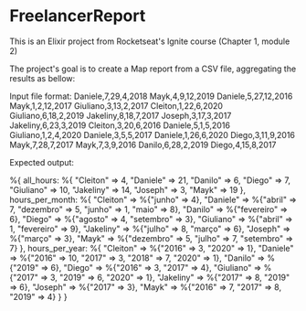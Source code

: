 # FreelancerReport

This is an Elixir project from Rocketseat's Ignite course (Chapter 1, module 2)

The project's goal is to create a Map report from a CSV file, aggregating the results as bellow:

Input file format: 
Daniele,7,29,4,2018
Mayk,4,9,12,2019
Daniele,5,27,12,2016
Mayk,1,2,12,2017
Giuliano,3,13,2,2017
Cleiton,1,22,6,2020
Giuliano,6,18,2,2019
Jakeliny,8,18,7,2017
Joseph,3,17,3,2017
Jakeliny,6,23,3,2019
Cleiton,3,20,6,2016
Daniele,5,1,5,2016
Giuliano,1,2,4,2020
Daniele,3,5,5,2017
Daniele,1,26,6,2020
Diego,3,11,9,2016
Mayk,7,28,7,2017
Mayk,7,3,9,2016
Danilo,6,28,2,2019
Diego,4,15,8,2017 

Expected output:

  %{
   all_hours: %{
     "Cleiton" => 4,
     "Daniele" => 21,
     "Danilo" => 6,
     "Diego" => 7,
     "Giuliano" => 10,
     "Jakeliny" => 14,
     "Joseph" => 3,
     "Mayk" => 19
   },
   hours_per_month: %{
     "Cleiton" => %{"junho" => 4},
     "Daniele" => %{"abril" => 7, "dezembro" => 5, "junho" => 1, "maio" => 8},
     "Danilo" => %{"fevereiro" => 6},
     "Diego" => %{"agosto" => 4, "setembro" => 3},
     "Giuliano" => %{"abril" => 1, "fevereiro" => 9},
     "Jakeliny" => %{"julho" => 8, "março" => 6},
     "Joseph" => %{"março" => 3},
     "Mayk" => %{"dezembro" => 5, "julho" => 7, "setembro" => 7}
   },
   hours_per_year: %{
     "Cleiton" => %{"2016" => 3, "2020" => 1},
     "Daniele" => %{"2016" => 10, "2017" => 3, "2018" => 7, "2020" => 1},
     "Danilo" => %{"2019" => 6},
     "Diego" => %{"2016" => 3, "2017" => 4},
     "Giuliano" => %{"2017" => 3, "2019" => 6, "2020" => 1},
     "Jakeliny" => %{"2017" => 8, "2019" => 6},
     "Joseph" => %{"2017" => 3},
     "Mayk" => %{"2016" => 7, "2017" => 8, "2019" => 4}
   }
  }

